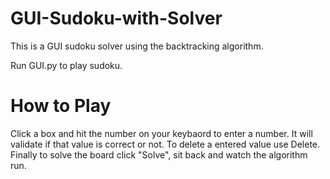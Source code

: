 # GUI-Sudoku-with-Solver
This is a GUI sudoku solver using the backtracking algorithm.

Run GUI.py to play sudoku.

# How to Play
Click a box and hit the number on your keybaord to enter a number. It will validate if that value is correct or not. To delete a entered value use Delete. Finally to solve the board click "Solve", sit back and watch the algorithm run.
